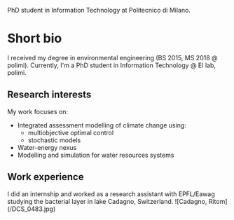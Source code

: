 PhD student in Information Technology at Politecnico di Milano.

# Short bio
I received my degree in environmental engineering (BS 2015, MS 2018 @ polimi).  Currently, I'm a PhD student in Information Technology @ EI lab, polimi.

## Research interests
My work focuses on:
- Integrated assessment modelling of climate change using:
  + multiobjective optimal control
  + stochastic models
- Water-energy nexus
- Modelling and simulation for water resources systems

## Work experience
I did an internship and worked as a research assistant with EPFL/Eawag studying the bacterial layer in lake Cadagno, Switzerland.
![Cadagno, Ritom] (/DCS_0483.jpg)
